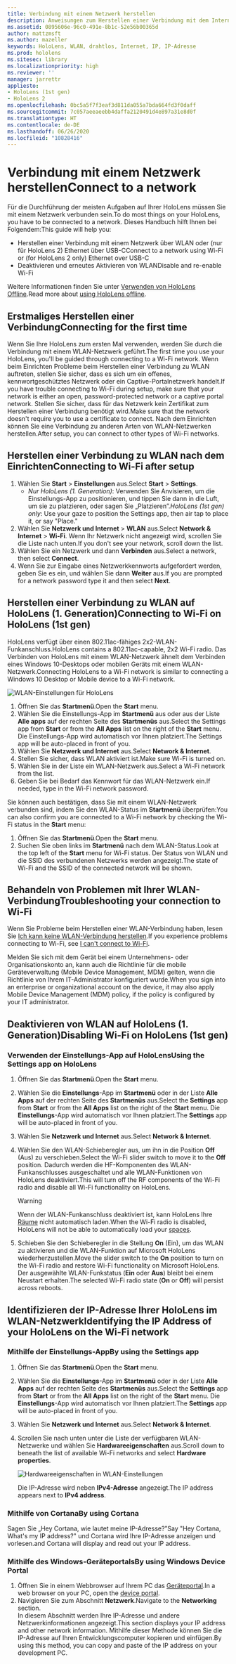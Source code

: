 ```yaml
---
title: Verbindung mit einem Netzwerk herstellen
description: Anweisungen zum Herstellen einer Verbindung mit dem Internet mit HoloLens und zum Identifizieren der IP-Adresse des Geräts.
ms.assetid: 0895606e-96c0-491e-8b1c-52e56b00365d
author: mattzmsft
ms.author: mazeller
keywords: HoloLens, WLAN, drahtlos, Internet, IP, IP-Adresse
ms.prod: hololens
ms.sitesec: library
ms.localizationpriority: high
ms.reviewer: ''
manager: jarrettr
appliesto:
- HoloLens (1st gen)
- HoloLens 2
ms.openlocfilehash: 0bc5a5f7f3eaf3d811da055a7bda664fd3f0daff
ms.sourcegitcommit: 7c057aeeaeebb4daffa2120491d4e897a31e8d0f
ms.translationtype: HT
ms.contentlocale: de-DE
ms.lasthandoff: 06/26/2020
ms.locfileid: "10828416"
---
```

# <span data-ttu-id="97563-104">Verbindung mit einem Netzwerk herstellen</span><span class="sxs-lookup"><span data-stu-id="97563-104">Connect to a network</span></span>

<span data-ttu-id="97563-105">Für die Durchführung der meisten Aufgaben auf Ihrer HoloLens müssen Sie mit einem Netzwerk verbunden sein.</span><span class="sxs-lookup"><span data-stu-id="97563-105">To do most things on your HoloLens, you have to be connected to a network.</span></span> <span data-ttu-id="97563-106">Dieses Handbuch hilft Ihnen bei Folgendem:</span><span class="sxs-lookup"><span data-stu-id="97563-106">This guide will help you:</span></span>

- <span data-ttu-id="97563-107">Herstellen einer Verbindung mit einem Netzwerk über WLAN oder (nur für HoloLens 2) Ethernet über USB-C</span><span class="sxs-lookup"><span data-stu-id="97563-107">Connect to a network using Wi-Fi or (for HoloLens 2 only) Ethernet over USB-C</span></span>
- <span data-ttu-id="97563-108">Deaktivieren und erneutes Aktivieren von WLAN</span><span class="sxs-lookup"><span data-stu-id="97563-108">Disable and re-enable Wi-Fi</span></span>

<span data-ttu-id="97563-109">Weitere Informationen finden Sie unter [Verwenden von HoloLens Offline](hololens-offline.md).</span><span class="sxs-lookup"><span data-stu-id="97563-109">Read more about [using HoloLens offline](hololens-offline.md).</span></span>

## <span data-ttu-id="97563-110">Erstmaliges Herstellen einer Verbindung</span><span class="sxs-lookup"><span data-stu-id="97563-110">Connecting for the first time</span></span>

<span data-ttu-id="97563-111">Wenn Sie Ihre HoloLens zum ersten Mal verwenden, werden Sie durch die Verbindung mit einem WLAN-Netzwerk geführt.</span><span class="sxs-lookup"><span data-stu-id="97563-111">The first time you use your HoloLens, you'll be guided through connecting to a Wi-Fi network.</span></span> <span data-ttu-id="97563-112">Wenn beim Einrichten Probleme beim Herstellen einer Verbindung zu WLAN auftreten, stellen Sie sicher, dass es sich um ein offenes, kennwortgeschütztes Netzwerk oder ein Captive-Portalnetzwerk handelt.</span><span class="sxs-lookup"><span data-stu-id="97563-112">If you have trouble connecting to Wi-Fi during setup, make sure that your network is either an open, password-protected network or a captive portal network.</span></span> <span data-ttu-id="97563-113">Stellen Sie sicher, dass für das Netzwerk kein Zertifikat zum Herstellen einer Verbindung benötigt wird.</span><span class="sxs-lookup"><span data-stu-id="97563-113">Make sure that the network doesn't require you to use a certificate to connect.</span></span> <span data-ttu-id="97563-114">Nach dem Einrichten können Sie eine Verbindung zu anderen Arten von WLAN-Netzwerken herstellen.</span><span class="sxs-lookup"><span data-stu-id="97563-114">After setup, you can connect to other types of Wi-Fi networks.</span></span>

## <span data-ttu-id="97563-115">Herstellen einer Verbindung zu WLAN nach dem Einrichten</span><span class="sxs-lookup"><span data-stu-id="97563-115">Connecting to Wi-Fi after setup</span></span>

1. <span data-ttu-id="97563-116">Wählen Sie **Start** > **Einstellungen** aus.</span><span class="sxs-lookup"><span data-stu-id="97563-116">Select **Start** > **Settings**.</span></span>
   - <span data-ttu-id="97563-117">*Nur HoloLens (1. Generation)*: Verwenden Sie Anvisieren, um die Einstellungs-App zu positionieren, und tippen Sie dann in die Luft, um sie zu platzieren, oder sagen Sie „Platzieren”.</span><span class="sxs-lookup"><span data-stu-id="97563-117">*HoloLens (1st gen) only*: Use your gaze to position the Settings app, then air tap to place it, or say "Place."</span></span>
1. <span data-ttu-id="97563-118">Wählen Sie **Netzwerk und Internet** > **WLAN** aus.</span><span class="sxs-lookup"><span data-stu-id="97563-118">Select **Network & Internet** > **Wi-Fi**.</span></span> <span data-ttu-id="97563-119">Wenn Ihr Netzwerk nicht angezeigt wird, scrollen Sie die Liste nach unten.</span><span class="sxs-lookup"><span data-stu-id="97563-119">If you don't see your network, scroll down the list.</span></span>
1. <span data-ttu-id="97563-120">Wählen Sie ein Netzwerk und dann **Verbinden** aus.</span><span class="sxs-lookup"><span data-stu-id="97563-120">Select a network, then select **Connect**.</span></span>
1. <span data-ttu-id="97563-121">Wenn Sie zur Eingabe eines Netzwerkkennworts aufgefordert werden, geben Sie es ein, und wählen Sie dann **Weiter** aus.</span><span class="sxs-lookup"><span data-stu-id="97563-121">If you are prompted for a network password type it and then select **Next**.</span></span>

## <span data-ttu-id="97563-122">Herstellen einer Verbindung zu WLAN auf HoloLens (1. Generation)</span><span class="sxs-lookup"><span data-stu-id="97563-122">Connecting to Wi-Fi on HoloLens (1st gen)</span></span>

<span data-ttu-id="97563-123">HoloLens verfügt über einen 802.11ac-fähiges 2x2-WLAN-Funkanschluss.</span><span class="sxs-lookup"><span data-stu-id="97563-123">HoloLens contains a 802.11ac-capable, 2x2 Wi-Fi radio.</span></span> <span data-ttu-id="97563-124">Das Verbinden von HoloLens mit einem WLAN-Netzwerk ähnelt dem Verbinden eines Windows 10-Desktops oder mobilen Geräts mit einem WLAN-Netzwerk.</span><span class="sxs-lookup"><span data-stu-id="97563-124">Connecting HoloLens to a Wi-Fi network is similar to connecting a Windows 10 Desktop or Mobile device to a Wi-Fi network.</span></span>

![WLAN-Einstellungen für HoloLens](./images/wifi-hololens-600px.jpg)

1. <span data-ttu-id="97563-126">Öffnen Sie das **Startmenü**.</span><span class="sxs-lookup"><span data-stu-id="97563-126">Open the **Start** menu.</span></span>
1. <span data-ttu-id="97563-127">Wählen Sie die Einstellungs-App im **Startmenü** aus oder aus der Liste **Alle apps** auf der rechten Seite des **Startmenüs** aus.</span><span class="sxs-lookup"><span data-stu-id="97563-127">Select the Settings app from **Start** or from the **All Apps** list on the right of the **Start** menu.</span></span> <span data-ttu-id="97563-128">Die Einstellungs-App wird automatisch vor Ihnen platziert.</span><span class="sxs-lookup"><span data-stu-id="97563-128">The Settings app will be auto-placed in front of you.</span></span>
1. <span data-ttu-id="97563-129">Wählen Sie **Netzwerk und Internet** aus.</span><span class="sxs-lookup"><span data-stu-id="97563-129">Select **Network & Internet**.</span></span>
1. <span data-ttu-id="97563-130">Stellen Sie sicher, dass WLAN aktiviert ist.</span><span class="sxs-lookup"><span data-stu-id="97563-130">Make sure Wi-Fi is turned on.</span></span>
1. <span data-ttu-id="97563-131">Wählen Sie in der Liste ein WLAN-Netzwerk aus.</span><span class="sxs-lookup"><span data-stu-id="97563-131">Select a Wi-Fi network from the list.</span></span>
1. <span data-ttu-id="97563-132">Geben Sie bei Bedarf das Kennwort für das WLAN-Netzwerk ein.</span><span class="sxs-lookup"><span data-stu-id="97563-132">If needed, type in the Wi-Fi network password.</span></span>

<span data-ttu-id="97563-133">Sie können auch bestätigen, dass Sie mit einem WLAN-Netzwerk verbunden sind, indem Sie den WLAN-Status im **Startmenü** überprüfen:</span><span class="sxs-lookup"><span data-stu-id="97563-133">You can also confirm you are connected to a Wi-Fi network by checking the Wi-Fi status in the **Start** menu:</span></span>

1. <span data-ttu-id="97563-134">Öffnen Sie das **Startmenü**.</span><span class="sxs-lookup"><span data-stu-id="97563-134">Open the **Start** menu.</span></span>
1. <span data-ttu-id="97563-135">Suchen Sie oben links im **Startmenü** nach dem WLAN-Status.</span><span class="sxs-lookup"><span data-stu-id="97563-135">Look at the top left of the **Start** menu for Wi-Fi status.</span></span> <span data-ttu-id="97563-136">Der Status von WLAN und die SSID des verbundenen Netzwerks werden angezeigt.</span><span class="sxs-lookup"><span data-stu-id="97563-136">The state of Wi-Fi and the SSID of the connected network will be shown.</span></span>

## <span data-ttu-id="97563-137">Behandeln von Problemen mit Ihrer WLAN-Verbindung</span><span class="sxs-lookup"><span data-stu-id="97563-137">Troubleshooting your connection to Wi-Fi</span></span>

<span data-ttu-id="97563-138">Wenn Sie Probleme beim Herstellen einer WLAN-Verbindung haben, lesen Sie [Ich kann keine WLAN-Verbindung herstellen](./hololens-faq.md#i-cant-connect-to-wi-fi).</span><span class="sxs-lookup"><span data-stu-id="97563-138">If you experience problems connecting to Wi-Fi, see [I can't connect to Wi-Fi](./hololens-faq.md#i-cant-connect-to-wi-fi).</span></span>

<span data-ttu-id="97563-139">Melden Sie sich mit dem Gerät bei einem Unternehmens- oder Organisationskonto an, kann auch die Richtlinie für die mobile Geräteverwaltung (Mobile Device Management, MDM) gelten, wenn die Richtlinie von Ihrem IT-Administrator konfiguriert wurde.</span><span class="sxs-lookup"><span data-stu-id="97563-139">When you sign into an enterprise or organizational account on the device, it may also apply Mobile Device Management (MDM) policy, if the policy is configured by your IT administrator.</span></span>

## <span data-ttu-id="97563-140">Deaktivieren von WLAN auf HoloLens (1. Generation)</span><span class="sxs-lookup"><span data-stu-id="97563-140">Disabling Wi-Fi on HoloLens (1st gen)</span></span>

### <span data-ttu-id="97563-141">Verwenden der Einstellungs-App auf HoloLens</span><span class="sxs-lookup"><span data-stu-id="97563-141">Using the Settings app on HoloLens</span></span>

1. <span data-ttu-id="97563-142">Öffnen Sie das **Startmenü**.</span><span class="sxs-lookup"><span data-stu-id="97563-142">Open the **Start** menu.</span></span>
1. <span data-ttu-id="97563-143">Wählen Sie die **Einstellungs**-App im **Startmenü** oder in der Liste **Alle Apps** auf der rechten Seite des **Startmenüs** aus.</span><span class="sxs-lookup"><span data-stu-id="97563-143">Select the **Settings** app from **Start** or from the **All Apps** list on the right of the **Start** menu.</span></span> <span data-ttu-id="97563-144">Die **Einstellungs**-App wird automatisch vor Ihnen platziert.</span><span class="sxs-lookup"><span data-stu-id="97563-144">The **Settings** app will be auto-placed in front of you.</span></span>
1. <span data-ttu-id="97563-145">Wählen Sie **Netzwerk und Internet** aus.</span><span class="sxs-lookup"><span data-stu-id="97563-145">Select **Network & Internet**.</span></span>
1. <span data-ttu-id="97563-146">Wählen Sie den WLAN-Schieberegler aus, um ihn in die Position **Off** (Aus) zu verschieben.</span><span class="sxs-lookup"><span data-stu-id="97563-146">Select the Wi-Fi slider switch to move it to the **Off** position.</span></span> <span data-ttu-id="97563-147">Dadurch werden die HF-Komponenten des WLAN-Funkanschlusses ausgeschaltet und alle WLAN-Funktionen von HoloLens deaktiviert.</span><span class="sxs-lookup"><span data-stu-id="97563-147">This will turn off the RF components of the Wi-Fi radio and disable all Wi-Fi functionality on HoloLens.</span></span>

    > [!WARNING]
    > <span data-ttu-id="97563-148">Wenn der WLAN-Funkanschluss deaktiviert ist, kann HoloLens Ihre [Räume](hololens-spaces.md) nicht automatisch laden.</span><span class="sxs-lookup"><span data-stu-id="97563-148">When the Wi-Fi radio is disabled, HoloLens will not be able to automatically load your [spaces](hololens-spaces.md).</span></span>

1. <span data-ttu-id="97563-149">Schieben Sie den Schieberegler in die Stellung **On** (Ein), um das WLAN zu aktivieren und die WLAN-Funktion auf Microsoft HoloLens wiederherzustellen.</span><span class="sxs-lookup"><span data-stu-id="97563-149">Move the slider switch to the **On** position to turn on the Wi-Fi radio and restore Wi-Fi functionality on Microsoft HoloLens.</span></span> <span data-ttu-id="97563-150">Der ausgewählte WLAN-Funkstatus (**Ein** oder **Aus**) bleibt bei einem Neustart erhalten.</span><span class="sxs-lookup"><span data-stu-id="97563-150">The selected Wi-Fi radio state (**On** or **Off**) will persist across reboots.</span></span>

## <span data-ttu-id="97563-151">Identifizieren der IP-Adresse Ihrer HoloLens im WLAN-Netzwerk</span><span class="sxs-lookup"><span data-stu-id="97563-151">Identifying the IP Address of your HoloLens on the Wi-Fi network</span></span>

### <span data-ttu-id="97563-152">Mithilfe der Einstellungs-App</span><span class="sxs-lookup"><span data-stu-id="97563-152">By using the Settings app</span></span>

1. <span data-ttu-id="97563-153">Öffnen Sie das **Startmenü**.</span><span class="sxs-lookup"><span data-stu-id="97563-153">Open the **Start** menu.</span></span>
1. <span data-ttu-id="97563-154">Wählen Sie die **Einstellungs**-App im **Startmenü** oder in der Liste **Alle Apps** auf der rechten Seite des **Startmenüs** aus.</span><span class="sxs-lookup"><span data-stu-id="97563-154">Select the **Settings** app from **Start** or from the **All Apps** list on the right of the **Start** menu.</span></span> <span data-ttu-id="97563-155">Die **Einstellungs**-App wird automatisch vor Ihnen platziert.</span><span class="sxs-lookup"><span data-stu-id="97563-155">The **Settings** app will be auto-placed in front of you.</span></span>
1. <span data-ttu-id="97563-156">Wählen Sie **Netzwerk und Internet** aus.</span><span class="sxs-lookup"><span data-stu-id="97563-156">Select **Network & Internet**.</span></span>
1. <span data-ttu-id="97563-157">Scrollen Sie nach unten unter die Liste der verfügbaren WLAN-Netzwerke und wählen Sie **Hardwareeigenschaften** aus.</span><span class="sxs-lookup"><span data-stu-id="97563-157">Scroll down to beneath the list of available Wi-Fi networks and select **Hardware properties**.</span></span>

    ![Hardwareeigenschaften in WLAN-Einstellungen](./images/wifi-hololens-hwdetails.jpg)

   <span data-ttu-id="97563-159">Die IP-Adresse wird neben **IPv4-Adresse** angezeigt.</span><span class="sxs-lookup"><span data-stu-id="97563-159">The IP address appears next to **IPv4 address**.</span></span>

### <span data-ttu-id="97563-160">Mithilfe von Cortana</span><span class="sxs-lookup"><span data-stu-id="97563-160">By using Cortana</span></span>

<span data-ttu-id="97563-161">Sagen Sie „Hey Cortana, wie lautet meine IP-Adresse?”</span><span class="sxs-lookup"><span data-stu-id="97563-161">Say "Hey Cortana, What's my IP address?"</span></span> <span data-ttu-id="97563-162">und Cortana wird Ihre IP-Adresse anzeigen und vorlesen.</span><span class="sxs-lookup"><span data-stu-id="97563-162">and Cortana will display and read out your IP address.</span></span>

### <span data-ttu-id="97563-163">Mithilfe des Windows-Geräteportals</span><span class="sxs-lookup"><span data-stu-id="97563-163">By using Windows Device Portal</span></span>

1. <span data-ttu-id="97563-164">Öffnen Sie in einem Webbrowser auf Ihrem PC das [Geräteportal](/windows/mixed-reality/using-the-windows-device-portal.md#networking).</span><span class="sxs-lookup"><span data-stu-id="97563-164">In a web browser on your PC, open the [device portal](/windows/mixed-reality/using-the-windows-device-portal.md#networking).</span></span>
1. <span data-ttu-id="97563-165">Navigieren Sie zum Abschnitt **Netzwerk**.</span><span class="sxs-lookup"><span data-stu-id="97563-165">Navigate to the **Networking** section.</span></span>  
   <span data-ttu-id="97563-166">In diesem Abschnitt werden Ihre IP-Adresse und andere Netzwerkinformationen angezeigt.</span><span class="sxs-lookup"><span data-stu-id="97563-166">This section displays your IP address and other network information.</span></span> <span data-ttu-id="97563-167">Mithilfe dieser Methode können Sie die IP-Adresse auf Ihren Entwicklungscomputer kopieren und einfügen.</span><span class="sxs-lookup"><span data-stu-id="97563-167">By using this method, you can copy and paste of the IP address on your development PC.</span></span>
